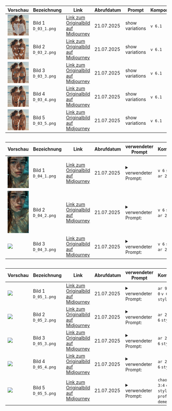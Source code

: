 | Vorschau | Bezeichnung | Link | Abrufdatum | Prompt | Komponenten | Autor (ID) | Autor (Name) |
|---|---|---|---|---|---|---|---|
| <img src="D_03_1.png" width="100"/> | Bild 1<br>```D_03_1.png``` | [Link zum Originalbild auf Midjourney](https://cdn.midjourney.com/e6f1183b-8fe3-4315-a6f1-af8d27cee9b7/0_2.png) | 21.07.2025 | show variations | ```v 6.1``` | a7078642-c635-4f38-b040-434720443d75 | [tjjames_28639](https://www.midjourney.com/explore?user_id=a7078642-c635-4f38-b040-434720443d75) |
| <img src="D_03_2.png" width="100"/> | Bild 2<br>```D_03_2.png``` | [Link zum Originalbild auf Midjourney](https://cdn.midjourney.com/07f375e1-70ee-405a-a07e-ff2590482c3e/0_2.png) | 21.07.2025 | show variations | ```v 6.1``` | a7078642-c635-4f38-b040-434720443d75 | [tjjames_28639](https://www.midjourney.com/explore?user_id=a7078642-c635-4f38-b040-434720443d75) |
| <img src="D_03_3.png" width="100"/> | Bild 3<br>```D_03_3.png``` | [Link zum Originalbild auf Midjourney](https://cdn.midjourney.com/1518346f-d924-40a7-b61e-99191ada6434/0_3.png) | 21.07.2025 | show variations | ```v 6.1``` | a7078642-c635-4f38-b040-434720443d75 | [tjjames_28639](https://www.midjourney.com/explore?user_id=a7078642-c635-4f38-b040-434720443d75) |
| <img src="D_03_4.png" width="100"/> | Bild 4<br>```D_03_4.png``` | [Link zum Originalbild auf Midjourney](https://cdn.midjourney.com/1518346f-d924-40a7-b61e-99191ada6434/0_0.png) | 21.07.2025 | show variations | ```v 6.1``` | a7078642-c635-4f38-b040-434720443d75 | [tjjames_28639](https://www.midjourney.com/explore?user_id=a7078642-c635-4f38-b040-434720443d75) |
| <img src="D_03_5.png" width="100"/> | Bild 5<br>```D_03_5.png``` | [Link zum Originalbild auf Midjourney](https://cdn.midjourney.com/e322d752-8359-4eef-a4c8-76a9fff32dd4/0_1.png) | 21.07.2025 | show variations | ```v 6.1``` | a7078642-c635-4f38-b040-434720443d75 | [tjjames_28639](https://www.midjourney.com/explore?user_id=a7078642-c635-4f38-b040-434720443d75) |


## 

| Vorschau | Bezeichnung | Link | Abrufdatum | verwendeter Prompt | Komponenten | Autor (ID) | Autor (Name) |
|---|---|---|---|---|---|---|---|
| <img src="D_04_1.png" width="100"/> | Bild 1<br>```D_04_1.png``` | [Link zum Originalbild auf Midjourney](https://cdn.midjourney.com/82e80288-aa24-4e31-ab19-f142e1d591f8/0_3.png) | 21.07.2025 | <details><summary>verwendeter Prompt:</summary>under water, beautiful instagram model, detailed face, vibrant, colours, realism, high-quality rendering, contrast, tension, high quality, perfect foot, film grain, Fujifilm XT3</details> | `v 6` `style RAW` `ar 2:3` | eea892f9-b051-454e-8e1c-f9299e8b3dc7 | [qualkice](https://www.midjourney.com/explore?user_id=eea892f9-b051-454e-8e1c-f9299e8b3dc7) |
| <img src="D_04_2.png" width="100"/> | Bild 2<br>```D_04_2.png``` | [Link zum Originalbild auf Midjourney](https://cdn.midjourney.com/7042e293-64f8-4f2e-993c-9c91e45f479a/0_2.png) | 21.07.2025 | <details><summary>verwendeter Prompt:</summary>under water, beautiful instagram model, detailed face, vibrant, colours, realism, high-quality rendering, contrast, tension, high quality, perfect foot, film grain, Fujifilm XT3</details> | `v 6` `style RAW` `ar 2:3` | eea892f9-b051-454e-8e1c-f9299e8b3dc7 | [qualkice](https://www.midjourney.com/explore?user_id=eea892f9-b051-454e-8e1c-f9299e8b3dc7) |
| <img src="D_04_3.png" width="100"/> | Bild 3<br>```D_04_3.png``` | [Link zum Originalbild auf Midjourney](https://cdn.midjourney.com/e5be168e-e468-4fd1-98e4-49ec1cff7329/0_0.png) | 21.07.2025 | <details><summary>verwendeter Prompt:</summary>under water, beautiful instagram model, detailed face, vibrant, colours, realism, high-quality rendering, contrast, tension, high quality, perfect foot, film grain, Fujifilm XT3</details> | `v 6` `style RAW` `ar 2:3` | eea892f9-b051-454e-8e1c-f9299e8b3dc7 | [qualkice](https://www.midjourney.com/explore?user_id=eea892f9-b051-454e-8e1c-f9299e8b3dc7) |



##

| Vorschau | Bezeichnung | Link | Abrufdatum | verwendeter Prompt | Komponenten | Autor (ID) | Autor (Name) |
|---|---|---|---|---|---|---|---|
| <img src="D_05_1.png" width="100"/> | Bild 1<br>```D_05_1.png``` | [Link zum Originalbild auf Midjourney](https://cdn.midjourney.com/fe49fa27-a117-467d-acc7-94dbf65557ab/0_0.png) | 21.07.2025 | <details><summary>verwendeter Prompt:</summary>Sleek powder blue nightgown with lace trim, in a soft blue shade, worn by a tan athletic model with small chest, broad shoulders, 30, against a plain background for contrast, with soft lighting accentuating the fabric's texture and delicate lace work.</details> | `ar 93:128` `cw 0` `v 6.1` `stylize 50` | 60cbd4c9-cdb9-44c5-8246-4a459ab881cc | [emajik](https://www.midjourney.com/explore?user_id=60cbd4c9-cdb9-44c5-8246-4a459ab881cc) |
| <img src="D_05_2.png" width="100"/> | Bild 2<br>```D_05_2.png``` | [Link zum Originalbild auf Midjourney](https://cdn.midjourney.com/38db2928-96ea-4fd9-b30f-0b76a3a92f08/0_0.png) | 21.07.2025 | <details><summary>verwendeter Prompt:</summary>Photograph of a stunning athletic 28-year-old Latina woman wearing a gorgeous white and light blue nightgown, standing in the doorway, head tilted, loving smile, the most beautiful beautiful woman in the world, sentimental lucid moment</details> | `ar 2:3` `cw 38` `v 6` `stylize 350` | 60cbd4c9-cdb9-44c5-8246-4a459ab881cc | [emajik](https://www.midjourney.com/explore?user_id=60cbd4c9-cdb9-44c5-8246-4a459ab881cc) |
| <img src="D_05_3.png" width="100"/> | Bild 3<br>```D_05_3.png``` | [Link zum Originalbild auf Midjourney](https://cdn.midjourney.com/a053a98a-8911-4039-9949-16a14212aa0b/0_0.png) | 21.07.2025 | <details><summary>verwendeter Prompt:</summary>Photograph of a stunning athletic 28-year-old Latina woman wearing a gorgeous black nightgown with iridescent black feathers, standing in a luxurious doorway, head tilted, loving smile, the most beautiful beautiful woman in the world, a moment of connection,</details> | `ar 2:3` `cw 38` `v 6` `stylize 350` | 60cbd4c9-cdb9-44c5-8246-4a459ab881cc | [emajik](https://www.midjourney.com/explore?user_id=60cbd4c9-cdb9-44c5-8246-4a459ab881cc) |
| <img src="D_05_4.png" width="100"/> | Bild 4<br>```D_05_4.png``` | [Link zum Originalbild auf Midjourney](https://cdn.midjourney.com/b58dda3b-3465-472c-9110-4d6db8fa37fc/0_0.png) | 21.07.2025 | <details><summary>verwendeter Prompt:</summary>Stunning Brazilian American woman, 30, tan skin, fit athletic figure, small chest, broad shoulders. Kyra stands on the edge of a cliff, her silhouette outlined against the golden hues of a setting sun. The sky is a tapestry of purples, pinks, and oranges, reflecting off the calm ocean below. She's dressed in a flowing white dress that dances with the wind, her hair cascading in soft waves around her shoulders. In one hand, she holds a single, vibrant red rose, petals gently falling into the breeze. The scene is ethereal, almost dreamlike, as if Kyra is a goddess of the sea, caught between the realms of day and night, earth and sky.</details> | `ar 2:3` `cw 10` `v 6` `stylize 350` | 60cbd4c9-cdb9-44c5-8246-4a459ab881cc | [emajik](https://www.midjourney.com/explore?user_id=60cbd4c9-cdb9-44c5-8246-4a459ab881cc) |
| <img src="D_05_5.png" width="100"/> | Bild 5<br>```D_05_5.png``` | [Link zum Originalbild auf Midjourney](https://cdn.midjourney.com/f83c7695-66ca-40b2-857e-aaaa4165a0a6/0_0.png) | 21.07.2025 | <details><summary>verwendeter Prompt:</summary>Stunning Latina woman holding a glass of wine and relaxing and comfy lounge clothes after work on the balcony of her beach house at nighttime. Attire mixes sporty with loungewear, form-fitting leggings, stylish matching sweater slouching off of her shoulder, big fuzzy slippers. Floor to ceiling plate glass windows overlooking a Seascape beyond Dune grass and beach. Beach House interior is modern but soft and inviting, indirect lighting makes home interior accents pop. She is 34, tan-skinned, her figure is slim athletic and toned with elegant understated curves, long dark brown hair in a ponytail.</details> | `chaos 10` `ar 3:4` `cw 0` `v 6.1` `stylize 700` `profile demewth` | 60cbd4c9-cdb9-44c5-8246-4a459ab881cc | [emajik](https://www.midjourney.com/explore?user_id=60cbd4c9-cdb9-44c5-8246-4a459ab881cc) |

